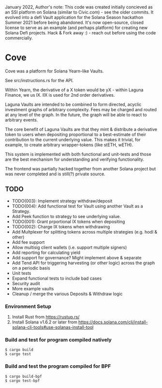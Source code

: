 January 2022, Author's note: This code was created initially concieved as an SSI platform on Solana (similar to Civic.com) - see the older commits. It evolved into a defi Vault application for the Solana Season hackathon Summer 2021 before being abandoned. It's now open-source, closed license to serve as an example (and perhaps platform) for creating new Solana Defi projects. Hack & Fork away :) - reach out before using the code commercially.

# Cove
Cove was a platform for Solana Yearn-like Vaults.

See src/instructions.rs for the API.

Within Yearn, the derivative of a X token would be yX - within Laguna Finance, we us lX. llX is used
for 2nd order derivatives.

Laguna Vaults are intended to be combined to form directed, acyclic investment graphs of arbitrary
complexity. Fees may be charged and routed at any level of the graph. In the future, the graph
will be able to react to arbitrary events.

The core benefit of Laguna Vaults are that they mint & distribute a derivative token to users when
depositing proportional to a best-estimate of their contribution to the current underlying value.
This makes it trivial, for example, to create arbitrary wrapper-tokens (like stETH, wETH).

This system is implemented with both functional and unit-tests and those are the best mechanism for understanding and verifying functionality.

The frontend was partially hacked together from another Solana project but was never completed and is still(?) private source.

## TODO
* TODO(003): Implement strategy withdraw/deposit
* TODO(004): Add functional test for Vault using another Vault as a Strategy.
* Add Peek function to strategy to see underlying value.
* TODO(001): Grant prportional lX tokens when depositing
* TODO(002): Charge lX tokens when withdrawing
* Add Multplexer for splitting tokens across multiple strategies (e.g. hodl & other)
* Add fee support
* Allow multisig client wallets (i.e. support multiple signers)
* Add reporting for calculating yield
* Add support for governance? Might implement above & separate
* Add Tend API for triggering harvesting (or other logic) across the graph on a periodic basis
* Unit tests
* Expand functional tests to include bad cases
* Security audit
* More example vaults
* Cleanup / merge the various Deposits & Withdraw logic


### Environment Setup
1. Install Rust from https://rustup.rs/
2. Install Solana v1.6.2 or later from https://docs.solana.com/cli/install-solana-cli-tools#use-solanas-install-tool

### Build and test for program compiled natively
```
$ cargo build
$ cargo test
```

### Build and test the program compiled for BPF
```
$ cargo build-bpf
$ cargo test-bpf
```
